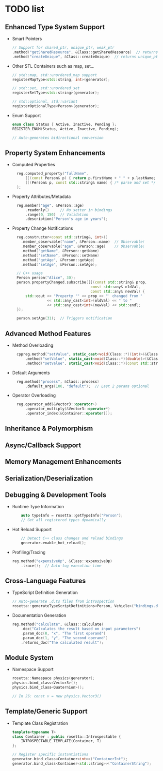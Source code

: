 # TODO list

## Enhanced Type System Support

- Smart Pointers
    ```cpp
    // Support for shared_ptr, unique_ptr, weak_ptr
    .method("getSharedResource", &Class::getSharedResource)  // returns shared_ptr<T>
    .method("createUnique", &Class::createUnique)  // returns unique_ptr<T>
    ```

- Other STL Containers such as map, set...
    ```cpp
    // std::map, std::unordered_map support
    registerMapType<std::string, int>(generator);

    // std::set, std::unordered_set
    registerSetType<std::string>(generator);

    // std::optional, std::variant
    registerOptionalType<Person>(generator);
    ```

- Enum Support
    ```cpp
    enum class Status { Active, Inactive, Pending };
    REGISTER_ENUM(Status, Active, Inactive, Pending);

    // Auto-generates bidirectional conversion
    ```
  
## Property System Enhancements

- Computed Properties
  ```cpp
    reg.computed_property("fullName", 
        [](const Person& p) { return p.firstName + " " + p.lastName; },
        [](Person& p, const std::string& name) { /* parse and set */ }
    );
  ```

- Property Attributes/Metadata
  ```cpp
    reg.member("age", &Person::age)
        .readonly()     // No setter in bindings
        .range(0, 150)  // Validation
        .description("Person's age in years");
  ```

- Property Change Notifications
  ```cpp
    reg.constructor<const std::string&, int>()
      .member_observable("name", &Person::name)  // Observable!
      .member_observable("age", &Person::age)    // Observable!
      .method("getName", &Person::getName)
      .method("setName", &Person::setName)
      .method("getAge", &Person::getAge)
      .method("setAge", &Person::setAge);

    // C++ usage
    Person person("Alice", 30);
    person.propertyChanged.subscribe([](const std::string& prop, 
                                      const std::any& oldVal, 
                                      const std::any& newVal) {
        std::cout << "Property '" << prop << "' changed from " 
                  << std::any_cast<int>(oldVal) << " to " 
                  << std::any_cast<int>(newVal) << std::endl;
    });

    person.setAge(31);  // Triggers notification
  ```

## Advanced Method Features

- Method Overloading
  ```cpp
    cppreg.method("setValue", static_cast<void(Class::*)(int)>(&Class::setValue))
        .method("setValue", static_cast<void(Class::*)(double)>(&Class::setValue))
        .method("setValue", static_cast<void(Class::*)(const std::string&)>(&Class::setValue));
  ```

- Default Arguments
  ```cpp
    reg.method("process", &Class::process)
        .default_args(100, "default");  // Last 2 params optional
  ```

- Operator Overloading
  ```cpp
    reg.operator_add(&Vector3::operator+)
        .operator_multiply(&Vector3::operator*)
        .operator_index(&Container::operator[]);
  ```

## Inheritance & Polymorphism

## Async/Callback Support

## Memory Management Enhancements

## Serialization/Deserialization

## Debugging & Development Tools

- Runtime Type Information
    ```cpp
        auto typeInfo = rosetta::getTypeInfo("Person");
        // Get all registered types dynamically
    ```

- Hot Reload Support
    ```cpp
        // Detect C++ class changes and reload bindings
        generator.enable_hot_reload();
    ```

- Profiling/Tracing
    ```cpp
    reg.method("expensiveOp", &Class::expensiveOp)
        .trace();  // Auto-log execution time
    ```

## Cross-Language Features

- TypeScript Definition Generation
    ```cpp
    // Auto-generate .d.ts files from introspection
    rosetta::generateTypeScriptDefinitions<Person, Vehicle>("bindings.d.ts");
    ```

- Documentation Generation
    ```cpp
    reg.method("calculate", &Class::calculate)
        .doc("Calculates the result based on input parameters")
        .param_doc(0, "x", "The first operand")
        .param_doc(1, "y", "The second operand")
        .returns_doc("The calculated result");
    ```

## Module System

- Namespace Support
    ```cpp
    rosetta::Namespace physics(generator);
    physics.bind_class<Vector3>();
    physics.bind_class<Quaternion>();

    // In JS: const v = new physics.Vector3()
    ```

## Template/Generic Support

- Template Class Registration
    ```cpp
    template<typename T>
    class Container : public rosetta::Introspectable {
        INTROSPECTABLE_TEMPLATE(Container, T)
    };

    // Register specific instantiations
    generator.bind_class<Container<int>>("ContainerInt");
    generator.bind_class<Container<std::string>>("ContainerString");
    ```
